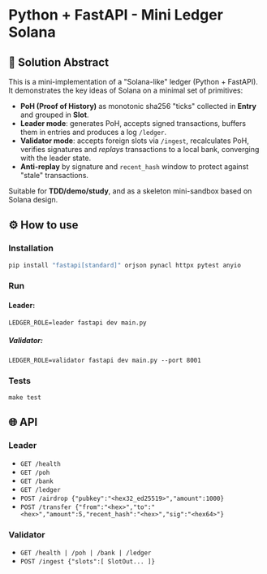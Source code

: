 # Python + FastAPI - Mini Ledger Solana

## 📌 Solution Abstract
This is a mini-implementation of a "Solana-like" ledger (Python + FastAPI).
It demonstrates the key ideas of Solana on a minimal set of primitives:

- **PoH (Proof of History)** as monotonic sha256 "ticks" collected in **Entry** and grouped in **Slot**.
- **Leader mode**: generates PoH, accepts signed transactions, buffers them in entries and produces a log `/ledger`.
- **Validator mode**: accepts foreign slots via `/ingest`, recalculates PoH, verifies signatures and *replays* transactions to a local bank, converging with the leader state.
- **Anti-replay** by signature and `recent_hash` window to protect against "stale" transactions.

Suitable for **TDD/demo/study**, and as a skeleton mini-sandbox based on Solana design.

## ⚙️ How to use

### Installation
```bash
pip install "fastapi[standard]" orjson pynacl httpx pytest anyio
```

### Run
#### Leader:
`LEDGER_ROLE=leader fastapi dev main.py`

##### Validator:
`LEDGER_ROLE=validator fastapi dev main.py --port 8001`

### Tests
`make test`

## 🌐 API
### Leader

- `GET /health`
- `GET /poh`
- `GET /bank`
- `GET /ledger`
- `POST /airdrop {"pubkey":"<hex32_ed25519>","amount":1000}`
- `POST /transfer {"from":"<hex>","to":"<hex>","amount":5,"recent_hash":"<hex>","sig":"<hex64>"}`

### Validator

- `GET /health | /poh | /bank | /ledger`
- `POST /ingest {"slots":[ SlotOut... ]}`
